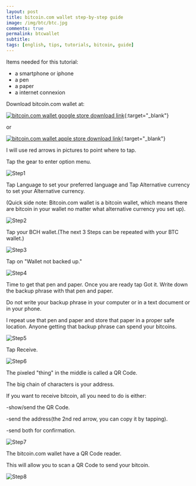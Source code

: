```yaml
---
layout: post
title: bitcoin.com wallet step-by-step guide
image: /img/btc/btc.jpg
comments: true
permalink: btcwallet
subtitle: 
tags: [english, tips, tutorials, bitcoin, guide]
---
```


Items needed for this tutorial:
- a smartphone or iphone
- a pen
- a paper
- a internet connexion

Download bitcoin.com wallet at:

[![bitcoin.com wallet google store download link](https://www.fredbarre.com/img/btc/dland.png)](https://play.google.com/store/apps/details?id=com.bitcoin.mwallet){:target="_blank"}


or


[![bitcoin.com wallet apple store download link](https://www.fredbarre.com/img/btc/dlapp.png)](https://apps.apple.com/us/app/bitcoin-wallet-by-bitcoin-com/id1252903728?ls=1){:target="_blank"}


I will use red arrows in pictures to point where to tap.

Tap the gear to enter option menu.

![Step1](https://www.fredbarre.com/img/btc/Step1GoToSettings.JPG)

Tap Language to set your preferred language and Tap Alternative currency to set your Alternative currency.

(Quick side note: Bitcoin.com wallet is a bitcoin wallet, which means there are bitcoin in your wallet no matter what alternative currency you set up).

![Step2](https://www.fredbarre.com/img/btc/Step2Set.JPG)

Tap your BCH wallet.(The next 3 Steps can be repeated with your BTC wallet.)

![Step3](https://www.fredbarre.com/img/btc/Step3GoToBCH.JPG)

Tap on "Wallet not backed up."

![Step4](https://www.fredbarre.com/img/btc/Step4WalletNotSave.JPG)

Time to get that pen and paper. Once you are ready tap Got it. Write down the backup phrase with that pen and paper.

Do not write your backup phrase in your computer or in a text document or in your phone.

I repeat use that pen and paper and store that paper in a proper safe location. Anyone getting that backup phrase can spend your bitcoins.

![Step5](https://www.fredbarre.com/img/btc/Step5SaveWallet.JPG)

Tap Receive.

![Step6](https://www.fredbarre.com/img/btc/Step6Receive.JPG)

The pixeled "thing" in the middle is called a QR Code.

The big chain of characters is your address.

If you want to receive bitcoin, all you need to do is either: 

-show/send the QR Code.

-send the address(the 2nd red arrow, you can copy it by tapping).

-send both for confirmation.


![Step7](https://www.fredbarre.com/img/btc/Step7QRCodeAdress.JPG)

The bitcoin.com wallet have a QR Code reader.

This will allow you to scan a QR Code to send your bitcoin.


![Step8](https://www.fredbarre.com/img/btc/ExtraStep8scan.JPG)

 
